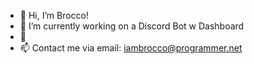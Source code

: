 - 👋 Hi, I’m Brocco!
- 🌱 I’m currently working on a Discord Bot w Dashboard
- 🤔 
- 📫 Contact me via email: iambrocco@programmer.net
